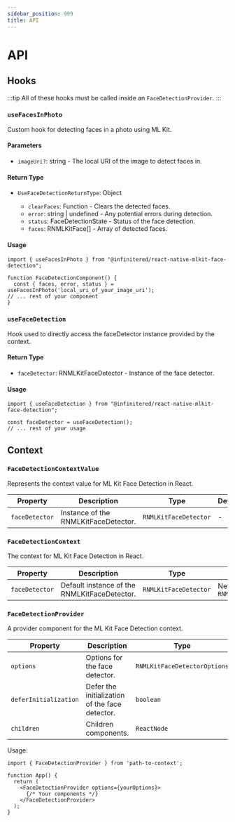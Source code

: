 ```yaml
---
sidebar_position: 999
title: API
---
```


# API

## Hooks

:::tip
All of these hooks must be called inside an `FaceDetectionProvider`.
:::

### `useFacesInPhoto`

Custom hook for detecting faces in a photo using ML Kit.

#### Parameters

- `imageUri?`: string - The local URI of the image to detect faces in.

#### Return Type

- `UseFaceDetectionReturnType`: Object

    - `clearFaces`: Function - Clears the detected faces.
    - `error`: string | undefined - Any potential errors during detection.
    - `status`: FaceDetectionState - Status of the face detection.
    - `faces`: RNMLKitFace[] - Array of detected faces.

#### Usage

```tsx
import { useFacesInPhoto } from "@infinitered/react-native-mlkit-face-detection";

function FaceDetectionComponent() {
  const { faces, error, status } = useFacesInPhoto('local_uri_of_your_image_uri');
// ... rest of your component
}
```

### `useFaceDetection`

Hook used to directly access the faceDetector instance provided by the context.

#### Return Type

- `faceDetector`: RNMLKitFaceDetector - Instance of the face detector.

#### Usage

```tsx
import { useFaceDetection } from "@infinitered/react-native-mlkit-face-detection";

const faceDetector = useFaceDetection();
// ... rest of your usage
```

## Context

### `FaceDetectionContextValue`

Represents the context value for ML Kit Face Detection in React.

| Property       | Description                          | Type                  | Default |
|----------------|--------------------------------------|-----------------------|---------|
| `faceDetector` | Instance of the RNMLKitFaceDetector. | `RNMLKitFaceDetector` | -       |

### `FaceDetectionContext`

The context for ML Kit Face Detection in React.

| Property       | Description                                  | Type                  | Default                               |
|----------------|----------------------------------------------|-----------------------|---------------------------------------|
| `faceDetector` | Default instance of the RNMLKitFaceDetector. | `RNMLKitFaceDetector` | New instance of `RNMLKitFaceDetector` |

### `FaceDetectionProvider`

A provider component for the ML Kit Face Detection context.

| Property              | Description                                    | Type                         | Default |
|-----------------------|------------------------------------------------|------------------------------|---------|
| `options`             | Options for the face detector.                 | `RNMLKitFaceDetectorOptions` | -       |
| `deferInitialization` | Defer the initialization of the face detector. | `boolean`                    | -       |
| `children`            | Children components.                           | `ReactNode`                  | -       |

Usage:

```tsx
import { FaceDetectionProvider } from 'path-to-context';

function App() {
  return (
    <FaceDetectionProvider options={yourOptions}>
      {/* Your components */}
    </FaceDetectionProvider>
  );
}
```





